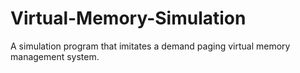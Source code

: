 # Virtual-Memory-Simulation
A simulation program that imitates a demand paging virtual memory management system.
